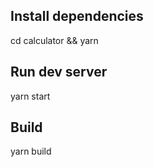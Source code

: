 ## Install dependencies

cd calculator &&
yarn

## Run dev server

yarn start

## Build

yarn build
